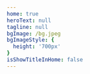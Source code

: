 ```yaml
---
home: true
heroText: null
tagline: null
bgImage: /bg.jpeg
bgImageStyle: {
  height: '700px'
}
isShowTitleInHome: false
---
```

